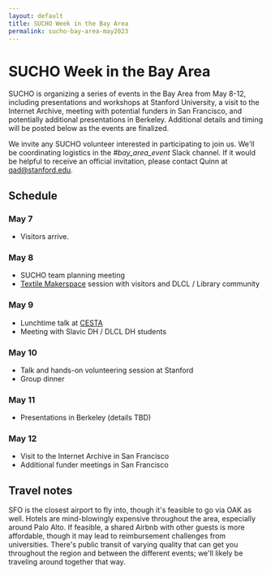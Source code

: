 ```yaml
---
layout: default
title: SUCHO Week in the Bay Area
permalink: sucho-bay-area-may2023
---
```


# SUCHO Week in the Bay Area

SUCHO is organizing a series of events in the Bay Area from May 8-12, including presentations and workshops at Stanford University, a visit to the Internet Archive, meeting with potential funders in San Francisco, and potentially additional presentations in Berkeley. Additional details and timing will be posted below as the events are finalized.

We invite any SUCHO volunteer interested in participating to join us. We'll be coordinating logistics in the *#bay\_area\_event* Slack channel. If it would be helpful to receive an official invitation, please contact Quinn at qad@stanford.edu.

## Schedule

### May 7

* Visitors arrive. 

### May 8

* SUCHO team planning meeting
* [Textile Makerspace](https://textilemakerspace.stanford.edu/) session with visitors and DLCL / Library community

### May 9

* Lunchtime talk at [CESTA](https://cesta.stanford.edu/)
* Meeting with Slavic DH / DLCL DH students

### May 10

* Talk and hands-on volunteering session at Stanford
* Group dinner

### May 11

* Presentations in Berkeley (details TBD)

### May 12

* Visit to the Internet Archive in San Francisco
* Additional funder meetings in San Francisco

## Travel notes

SFO is the closest airport to fly into, though it's feasible to go via OAK as well. Hotels are mind-blowingly expensive throughout the area, especially around Palo Alto. If feasible, a shared Airbnb with other guests is more affordable, though it may lead to reimbursement challenges from universities. There's public transit of varying quality that can get you throughout the region and between the different events; we'll likely be traveling around together that way.